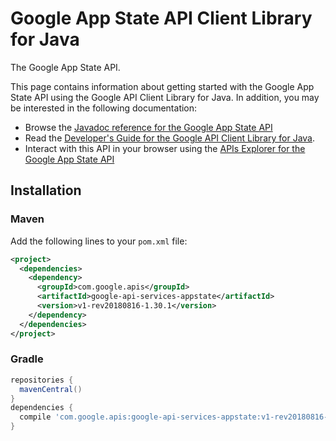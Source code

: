 # Google App State API Client Library for Java

The Google App State API.

This page contains information about getting started with the Google App State API
using the Google API Client Library for Java. In addition, you may be interested
in the following documentation:

* Browse the [Javadoc reference for the Google App State API][javadoc]
* Read the [Developer's Guide for the Google API Client Library for Java][google-api-client].
* Interact with this API in your browser using the [APIs Explorer for the Google App State API][api-explorer]

## Installation

### Maven

Add the following lines to your `pom.xml` file:

```xml
<project>
  <dependencies>
    <dependency>
      <groupId>com.google.apis</groupId>
      <artifactId>google-api-services-appstate</artifactId>
      <version>v1-rev20180816-1.30.1</version>
    </dependency>
  </dependencies>
</project>
```

### Gradle

```gradle
repositories {
  mavenCentral()
}
dependencies {
  compile 'com.google.apis:google-api-services-appstate:v1-rev20180816-1.30.1'
}
```

[javadoc]: https://googleapis.dev/java/google-api-services-appstate/latest/index.html
[google-api-client]: https://github.com/googleapis/google-api-java-client/
[api-explorer]: https://developers.google.com/apis-explorer/#p/abusiveexperiencereport/v1/
